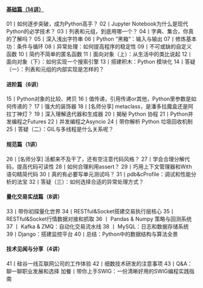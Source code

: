 #### [基础篇（14讲）](https://github.com/fltenwall/GeekTime/blob/main/src/Python%E6%A0%B8%E5%BF%83%E6%8A%80%E6%9C%AF%E4%B8%8E%E5%AE%9E%E6%88%98/%E5%9F%BA%E7%A1%80%E7%AF%87.md)

01丨如何逐步突破，成为Python高手？
02丨Jupyter Notebook为什么是现代Python的必学技术？
03丨列表和元组，到底用哪一个？
04丨字典、集合，你真的了解吗？
05丨深入浅出字符串
06丨Python “黑箱”：输入与输出
07丨修炼基本功：条件与循环
08丨异常处理：如何提高程序的稳定性
09丨不可或缺的自定义函数
10丨简约不简单的匿名函数
11丨面向对象（上）：从生活中的类比说起
12丨面向对象（下）：如何实现一个搜索引擎
13丨搭建积木：Python 模块化
14丨答疑（一）：列表和元组的内部实现是怎样的？


#### 进阶篇（6讲）
15丨Python对象的比较、拷贝
16丨值传递，引用传递or其他，Python里参数是如何传递的？
17丨强大的装饰器
18丨[名师分享] metaclass，是潘多拉魔盒还是阿拉丁神灯？
19丨深入理解迭代器和生成器
20丨揭秘 Python 协程
21丨Python并发编程之Futures
22丨并发编程之Asyncio
24丨带你解析 Python 垃圾回收机制
25丨答疑（二）：GIL与多线程是什么关系呢？


#### 规范篇（1讲）
26丨[名师分享] 活都来不及干了，还有空注意代码风格？
27丨学会合理分解代码，提高代码可读性
28丨如何合理利用assert？
29丨巧用上下文管理器和With语句精简代码
30丨真的有必要写单元测试吗？
31丨pdb&cProfile：调试和性能分析的法宝
32丨答疑（三）：如何选择合适的异常处理方式？


#### 量化交易实战篇（8讲）
33丨带你初探量化世界
34丨RESTful&Socket搭建交易执行层核心
35丨RESTful&Socket行情数据对接和抓取
36 丨 Pandas & Numpy 策略与回测系统
37 丨 Kafka & ZMQ：自动化交易流水线
38 丨 MySQL：日志和数据存储系统
39丨Django：搭建监控平台
40丨总结：Python中的数据结构与算法全景


#### 技术见闻与分享（4讲）
41丨硅谷一线互联网公司的工作体验
42丨细数技术研发的注意事项
43丨Q&A：聊一聊职业发展和选择
加餐丨带你上手SWIG：一份清晰好用的SWIG编程实践指南
